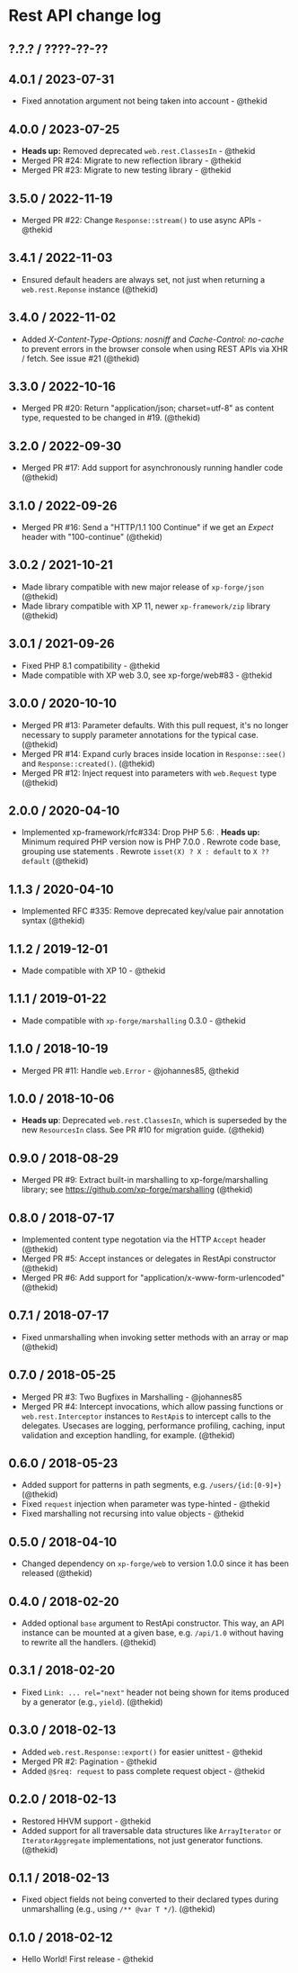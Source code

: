 Rest API change log
====================

## ?.?.? / ????-??-??

## 4.0.1 / 2023-07-31

* Fixed annotation argument not being taken into account - @thekid

## 4.0.0 / 2023-07-25

* **Heads up:** Removed deprecated `web.rest.ClassesIn` - @thekid
* Merged PR #24: Migrate to new reflection library - @thekid
* Merged PR #23: Migrate to new testing library - @thekid

## 3.5.0 / 2022-11-19

* Merged PR #22: Change `Response::stream()` to use async APIs - @thekid

## 3.4.1 / 2022-11-03

* Ensured default headers are always set, not just when returning a
  `web.rest.Reponse` instance
  (@thekid)

## 3.4.0 / 2022-11-02

* Added *X-Content-Type-Options: nosniff* and *Cache-Control: no-cache*
  to prevent errors in the browser console when using REST APIs via
  XHR / fetch. See issue #21
  (@thekid)

## 3.3.0 / 2022-10-16

* Merged PR #20: Return "application/json; charset=utf-8" as content
  type, requested to be changed in #19.
  (@thekid)

## 3.2.0 / 2022-09-30

* Merged PR #17: Add support for asynchronously running handler code
  (@thekid)

## 3.1.0 / 2022-09-26

* Merged PR #16: Send a "HTTP/1.1 100 Continue" if we get an *Expect*
  header with "100-continue"
  (@thekid)

## 3.0.2 / 2021-10-21

* Made library compatible with new major release of `xp-forge/json`
  (@thekid)
* Made library compatible with XP 11, newer `xp-framework/zip` library
  (@thekid)

## 3.0.1 / 2021-09-26

* Fixed PHP 8.1 compatibility - @thekid
* Made compatible with XP web 3.0, see xp-forge/web#83 - @thekid

## 3.0.0 / 2020-10-10

* Merged PR #13: Parameter defaults. With this pull request, it's no longer
  necessary to supply parameter annotations for the typical case.
  (@thekid)
* Merged PR #14: Expand curly braces inside location in `Response::see()`
  and `Response::created()`.
  (@thekid)
* Merged PR #12: Inject request into parameters with `web.Request` type
  (@thekid)

## 2.0.0 / 2020-04-10

* Implemented xp-framework/rfc#334: Drop PHP 5.6:
  . **Heads up:** Minimum required PHP version now is PHP 7.0.0
  . Rewrote code base, grouping use statements
  . Rewrote `isset(X) ? X : default` to `X ?? default`
  (@thekid)

## 1.1.3 / 2020-04-10

* Implemented RFC #335: Remove deprecated key/value pair annotation syntax
  (@thekid)

## 1.1.2 / 2019-12-01

* Made compatible with XP 10 - @thekid

## 1.1.1 / 2019-01-22

* Made compatible with `xp-forge/marshalling` 0.3.0 - @thekid

## 1.1.0 / 2018-10-19

* Merged PR #11: Handle `web.Error` - @johannes85, @thekid

## 1.0.0 / 2018-10-06

* **Heads up**: Deprecated `web.rest.ClassesIn`, which is superseded by
  the new `ResourcesIn` class. See PR #10 for migration guide.
  (@thekid)

## 0.9.0 / 2018-08-29

* Merged PR #9: Extract built-in marshalling to xp-forge/marshalling
  library; see https://github.com/xp-forge/marshalling
  (@thekid)

## 0.8.0 / 2018-07-17

* Implemented content type negotation via the HTTP `Accept` header
  (@thekid)
* Merged PR #5: Accept instances or delegates in RestApi constructor
  (@thekid)
* Merged PR #6: Add support for "application/x-www-form-urlencoded"
  (@thekid)

## 0.7.1 / 2018-07-17

* Fixed unmarshalling when invoking setter methods with an array or map
  (@thekid)

## 0.7.0 / 2018-05-25

* Merged PR #3: Two Bugfixes in Marshalling - @johannes85
* Merged PR #4: Intercept invocations, which allow passing functions or
  `web.rest.Interceptor` instances to `RestApi`s to intercept calls to
  the delegates. Usecases are logging, performance profiling, caching,
  input validation and exception handling, for example.
  (@thekid)

## 0.6.0 / 2018-05-23

* Added support for patterns in path segments, e.g. `/users/{id:[0-9]+}`
  (@thekid)
* Fixed `request` injection when parameter was type-hinted - @thekid
* Fixed marshalling not recursing into value objects - @thekid

## 0.5.0 / 2018-04-10

* Changed dependency on `xp-forge/web` to version 1.0.0 since it has
  been released
  (@thekid)

## 0.4.0 / 2018-02-20

* Added optional `base` argument to RestApi constructor. This way, an
  API instance can be mounted at a given base, e.g. `/api/1.0` without
  having to rewrite all the handlers.
  (@thekid)

## 0.3.1 / 2018-02-20

* Fixed `Link: ... rel="next"` header not being shown for items produced
  by a generator (e.g., `yield`).
  (@thekid)

## 0.3.0 / 2018-02-13

* Added `web.rest.Response::export()` for easier unittest - @thekid
* Merged PR #2: Pagination - @thekid
* Added `@$req: request` to pass complete request object - @thekid

## 0.2.0 / 2018-02-13

* Restored HHVM support - @thekid
* Added support for all traversable data structures like `ArrayIterator`
  or `IteratorAggregate` implementations, not just generator functions.
  (@thekid)

## 0.1.1 / 2018-02-13

* Fixed object fields not being converted to their declared types during
  unmarshalling (e.g., using `/** @var T */`).
  (@thekid)

## 0.1.0 / 2018-02-12

* Hello World! First release - @thekid